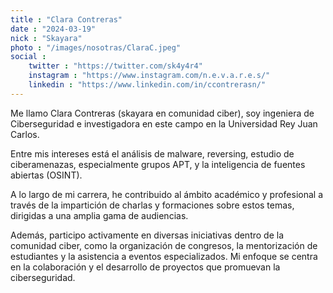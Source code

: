 ```yaml
---
title : "Clara Contreras"
date : "2024-03-19"
nick : "Skayara"
photo : "/images/nosotras/ClaraC.jpeg" 
social :
    twitter : "https://twitter.com/sk4y4r4"
    instagram : "https://www.instagram.com/n.e.v.a.r.e.s/"
    linkedin : "https://www.linkedin.com/in/ccontrerasn/"
---
```


Me llamo Clara Contreras (skayara en comunidad ciber), soy ingeniera de Ciberseguridad e investigadora en este campo en la Universidad Rey Juan Carlos. 

Entre mis intereses está el análisis de malware, reversing, estudio de ciberamenazas, especialmente grupos APT, y la inteligencia de fuentes abiertas (OSINT).

A lo largo de mi carrera, he contribuido al ámbito académico y profesional a través de la impartición de charlas y formaciones sobre estos temas, dirigidas a una amplia gama de audiencias.

Además, participo activamente en diversas iniciativas dentro de la comunidad ciber, como la organización de congresos, la mentorización de estudiantes y la asistencia a eventos especializados. Mi enfoque se centra en la colaboración y el desarrollo de proyectos que promuevan la ciberseguridad.